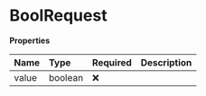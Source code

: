 # BoolRequest

**Properties**

| Name  | Type    | Required | Description |
| :---- | :------ | :------- | :---------- |
| value | boolean | ❌       |             |

<!-- This file was generated by liblab | https://liblab.com/ -->
